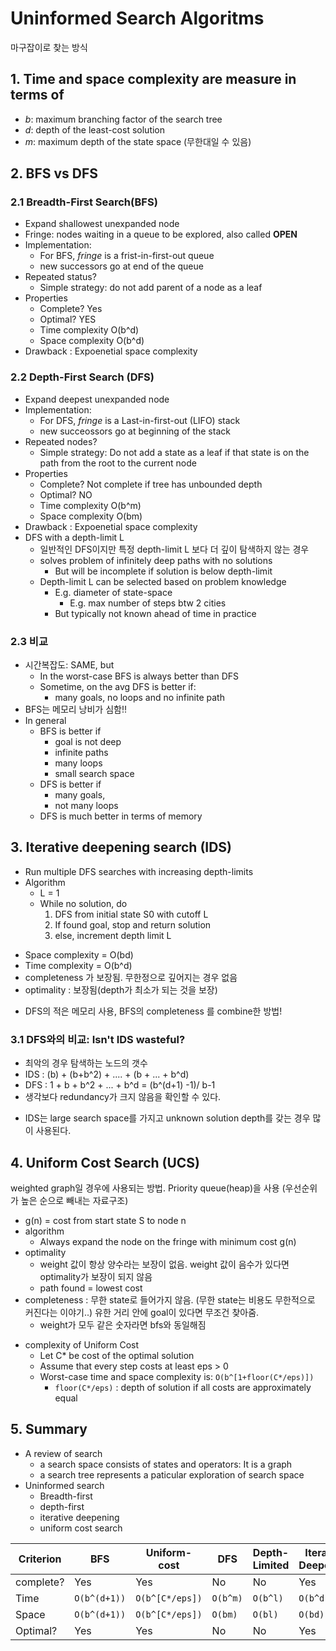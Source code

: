 # Uninformed Search Algoritms
마구잡이로 찾는 방식

## 1. Time and space complexity are measure in terms of
- *b*: maximum branching factor of the search tree
- *d*: depth of the least-cost solution
- *m*: maximum depth of the state space (무한대일 수 있음)
## 2. BFS vs DFS
### 2.1 Breadth-First Search(BFS)
- Expand shallowest unexpanded node
- Fringe: nodes waiting in a queue to be explored, also called **OPEN**
- Implementation:
  - For BFS, *fringe* is a frist-in-first-out queue
  - new successors go at end of the queue
- Repeated status?
  - Simple strategy: do not add parent of a node as a leaf
- Properties
  - Complete? Yes
  - Optimal? YES
  - Time complexity O(b^d)
  - Space complexity O(b^d)
- Drawback : Expoenetial space complexity

### 2.2 Depth-First Search (DFS)
- Expand deepest unexpanded node
- Implementation:
  - For DFS, *fringe* is a Last-in-first-out (LIFO) stack
  - new succeossors go at beginning of the stack
- Repeated nodes?
  - Simple strategy: Do not add a state as a leaf if that state is on the path from the root to the current node
- Properties
    - Complete? Not complete if tree has unbounded depth
    - Optimal? NO
    - Time complexity O(b^m)
    - Space complexity O(bm)
- Drawback : Expoenetial space complexity
- DFS with a depth-limit L
  - 일반적인 DFS이지만 특정 depth-limit L 보다 더 깊이 탐색하지 않는 경우
  - solves problem of infinitely deep paths with no solutions
    - But will be incomplete if solution is below depth-limit
  - Depth-limit L can be selected based on problem knowledge
    - E.g. diameter of state-space
      - E.g. max number of steps btw 2 cities
    - But typically not known ahead of time in practice

### 2.3 비교
- 시간복잡도: SAME, but
  - In the worst-case BFS is always better than DFS
  - Sometime, on the avg DFS is better if:
    - many goals, no loops and no infinite path
- BFS는 메모리 낭비가 심함!!
- In general
  - BFS is better if
    - goal is not deep
    - infinite paths
    - many loops
    - small search space
  - DFS is better if
    - many goals,
    - not many loops
  - DFS is much better in terms of memory


## 3. Iterative deepening search (IDS)
- Run multiple DFS searches with increasing depth-limits
- Algorithm
  - L = 1
  - While no solution, do
    1. DFS from initial state S0 with cutoff L
    2. If found goal, stop and return solution
    3. else, increment depth limit L
* Space complexity = O(bd)
* Time complexity = O(b^d)
* completeness 가 보장됨. 무한정으로 깊어지는 경우 없음
* optimality : 보장됨(depth가 최소가 되는 것을 보장)
- DFS의 적은 메모리 사용, BFS의 completeness 를 combine한 방법!

### 3.1 DFS와의 비교: Isn't IDS wasteful?
*  최악의 경우 탐색하는 노드의 갯수
  * IDS : (b) + (b+b^2) + .... + (b + ... + b^d)
  * DFS : 1 + b + b^2 + ... +  b^d = (b^(d+1) -1)/ b-1
  * 생각보다 redundancy가 크지 않음을 확인할 수 있다.
- IDS는 large search space를 가지고 unknown solution depth를 갖는 경우 많이 사용된다.

## 4. Uniform Cost Search (UCS)
weighted graph일 경우에 사용되는 방법.
Priority queue(heap)을 사용 (우선순위가 높은 순으로 빼내는 자료구조)

* g(n) = cost from start state S to node n
* algorithm
  * Always expand the node on the fringe with minimum cost g(n)
* optimality
  * weight 값이 항상 양수라는 보장이 없음. weight 값이 음수가 있다면 optimality가 보장이 되지 않음
  - path found = lowest cost
* completeness : 무한 state로 들어가지 않음. (무한 state는 비용도 무한적으로 커진다는 이야기..) 유한 거리 안에 goal이 있다면 무조건 찾아줌.
  * weight가 모두 같은 숫자라면 bfs와 동일해짐

- complexity of Uniform Cost
  - Let C* be cost of the optimal solution
  - Assume that every step costs at least eps > 0
  - Worst-case time and space complexity is:
    `O(b^[1+floor(C*/eps)])`
    - `floor(C*/eps)` : depth of solution if all costs are approximately equal


## 5. Summary
- A review of search
  - a search space consists of states and operators: It is a graph
  - a search tree represents a paticular exploration of search space
- Uninformed search
  - Breadth-first
  - depth-first
  - iterative deepening
  - uniform cost search

Criterion|BFS|Uniform-cost|DFS|Depth-Limited|Iterative Deepening
---------|---|------------|---|-------------|-------
complete?|Yes|Yes|No|No|Yes
Time|`O(b^(d+1))`|`O(b^[C*/eps])`|`O(b^m)`|`O(b^l)`|`O(b^d)`
Space|`O(b^(d+1))`|`O(b^[C*/eps])`|`O(bm)`|`O(bl)`|`O(bd)`
Optimal?|Yes|Yes|No|No|Yes
